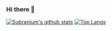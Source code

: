### Hi there 👋
[![Subranium's github stats](https://github-readme-stats.vercel.app/api?username=YoCere&show_icons=true&theme=merko)](https://github.com/anuraghazra/github-readme-stats) [![Top Langs](https://github-readme-stats.vercel.app/api/top-langs/?username=YoCere&layout=compact&theme=merko)](https://github.com/anuraghazra/github-readme-stats)
